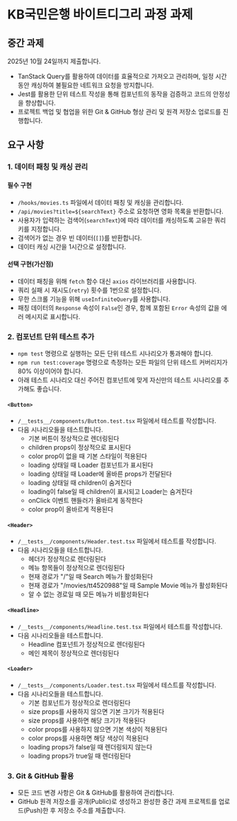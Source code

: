 # KB국민은행 바이트디그리 과정 과제

## 중간 과제

2025년 10월 24일까지 제출합니다.

- TanStack Query를 활용하여 데이터를 효율적으로 가져오고 관리하며, 일정 시간 동안 캐싱하여 불필요한 네트워크 요청을 방지합니다.
- Jest를 활용한 단위 테스트 작성을 통해 컴포넌트의 동작을 검증하고 코드의 안정성을 향상합니다.
- 프로젝트 백업 및 협업을 위한 Git & GitHub 형상 관리 및 원격 저장소 업로드를 진행합니다.

## 요구 사항

### 1. 데이터 패칭 및 캐싱 관리

#### 필수 구현

- `/hooks/movies.ts` 파일에서 데이터 패칭 및 캐싱을 관리합니다.
- `/api/movies?title=${searchText}` 주소로 요청하면 영화 목록을 반환합니다.
- 사용자가 입력하는 검색어(`searchText`)에 따라 데이터를 캐싱하도록 고유한 쿼리 키를 지정합니다.
- 검색어가 없는 경우 빈 데이터(`[]`)를 반환합니다.
- 데이터 캐싱 시간을 1시간으로 설정합니다.

#### 선택 구현(가산점)

- 데이터 패칭을 위해 `fetch` 함수 대신 `axios` 라이브러리를 사용합니다.
- 쿼리 실패 시 재시도(`retry`) 횟수를 1번으로 설정합니다.
- 무한 스크롤 기능을 위해 `useInfiniteQuery`를 사용합니다.
- 패칭 데이터의 `Response` 속성이 `False`인 경우, 함께 포함된 `Error` 속성의 값을 에러 메시지로 표시합니다.

### 2. 컴포넌트 단위 테스트 추가

- `npm test` 명령으로 실행하는 모든 단위 테스트 시나리오가 통과해야 합니다.
- `npm run test:coverage` 명령으로 측정하는 모든 파일의 단위 테스트 커버리지가 80% 이상이어야 합니다.
- 아래 테스트 시나리오 대신 주어진 컴포넌트에 맞게 자신만의 테스트 시나리오를 추가해도 좋습니다.

#### `<Button>`

- `/__tests__/components/Button.test.tsx` 파일에서 테스트를 작성합니다.
- 다음 시나리오들을 테스트합니다.
  - 기본 버튼이 정상적으로 렌더링된다
  - children props이 정상적으로 표시된다
  - color prop이 없을 때 기본 스타일이 적용된다
  - loading 상태일 때 Loader 컴포넌트가 표시된다
  - loading 상태일 때 Loader에 올바른 props가 전달된다
  - loading 상태일 때 children이 숨겨진다
  - loading이 false일 때 children이 표시되고 Loader는 숨겨진다
  - onClick 이벤트 핸들러가 올바르게 동작한다
  - color prop이 올바르게 적용된다

#### `<Header>`

- `/__tests__/components/Header.test.tsx` 파일에서 테스트를 작성합니다.
- 다음 시나리오들을 테스트합니다.
  - 헤더가 정상적으로 렌더링된다
  - 메뉴 항목들이 정상적으로 렌더링된다
  - 현재 경로가 "/"일 때 Search 메뉴가 활성화된다
  - 현재 경로가 "/movies/tt4520988"일 때 Sample Movie 메뉴가 활성화된다
  - 알 수 없는 경로일 때 모든 메뉴가 비활성화된다

#### `<Headline>`

- `/__tests__/components/Headline.test.tsx` 파일에서 테스트를 작성합니다.
- 다음 시나리오들을 테스트합니다.
  - Headline 컴포넌트가 정상적으로 렌더링된다
  - 메인 제목이 정상적으로 렌더링된다

#### `<Loader>`

- `/__tests__/components/Loader.test.tsx` 파일에서 테스트를 작성합니다.
- 다음 시나리오들을 테스트합니다.
  - 기본 컴포넌트가 정상적으로 렌더링된다
  - size props를 사용하지 않으면 기본 크기가 적용된다
  - size props를 사용하면 해당 크기가 적용된다
  - color props를 사용하지 않으면 기본 색상이 적용된다
  - color props를 사용하면 해당 색상이 적용된다
  - loading props가 false일 때 렌더링되지 않는다
  - loading props가 true일 때 렌더링된다

### 3. Git & GitHub 활용

- 모든 코드 변경 사항은 Git & GitHub를 활용하여 관리합니다.
- GitHub 원격 저장소를 공개(Public)로 생성하고 완성한 중간 과제 프로젝트를 업로드(Push)한 후 저장소 주소를 제출합니다.
